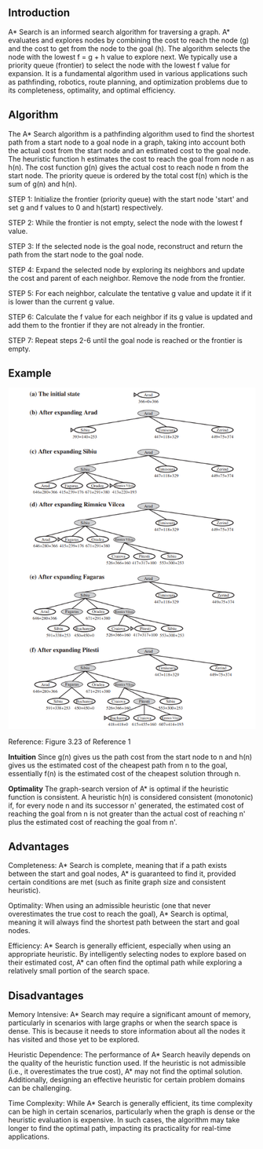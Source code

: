 ## Introduction

A* Search is an informed search algorithm for traversing a graph. A* evaluates and explores nodes by combining the cost to reach the node (g) and the cost to get from the node to the goal (h). The algorithm selects the node with the lowest f = g + h value to explore next. We typically use a priority queue (frontier) to select the node with the lowest f value for expansion. It is a fundamental algorithm used in various applications such as pathfinding, robotics, route planning, and optimization problems due to its completeness, optimality, and optimal efficiency.

## Algorithm

The A* Search algorithm is a pathfinding algorithm used to find the shortest path from a start node to a goal node in a graph, taking into account both the actual cost from the start node and an estimated cost to the goal node. The heuristic function h estimates the cost to reach the goal from node n as h(n). The cost function g(n) gives the actual cost to reach node n from the start node. The priority queue is ordered by the total cost f(n) which is the sum of g(n) and h(n). 

STEP 1: Initialize the frontier (priority queue) with the start node 'start' and set g and f values to 0 and h(start) respectively.

STEP 2: While the frontier is not empty, select the node with the lowest f value.

STEP 3: If the selected node is the goal node, reconstruct and return the path from the start node to the goal node.

STEP 4: Expand the selected node by exploring its neighbors and update the cost and parent of each neighbor. Remove the node from the frontier.

STEP 5: For each neighbor, calculate the tentative g value and update it if it is lower than the current g value.

STEP 6: Calculate the f value for each neighbor if its g value is updated and add them to the frontier if they are not already in the frontier.

STEP 7: Repeat steps 2-6 until the goal node is reached or the frontier is empty.

## Example

![A* Search Example](./images/A*.png)

Reference: Figure 3.23 of Reference 1

**Intuition**
Since g(n) gives us the path cost from the start node to n and h(n) gives us the estimated cost of the cheapest path from n to the goal, essentially f(n) is the estimated cost of the cheapest solution through n.

**Optimality**
The graph-search version of A* is optimal if the heuristic function is consistent. A heuristic h(n) is considered consistent (monotonic) if, for every node n and its successor n' generated, the estimated cost of reaching the goal from n is not greater than the actual cost of reaching n' plus the estimated cost of reaching the goal from n'.

## Advantages 

Completeness: A* Search is complete, meaning that if a path exists between the start and goal nodes, A* is guaranteed to find it, provided certain conditions are met (such as finite graph size and consistent heuristic).

Optimality: When using an admissible heuristic (one that never overestimates the true cost to reach the goal), A* Search is optimal, meaning it will always find the shortest path between the start and goal nodes.

Efficiency: A* Search is generally efficient, especially when using an appropriate heuristic. By intelligently selecting nodes to explore based on their estimated cost, A* can often find the optimal path while exploring a relatively small portion of the search space.


## Disadvantages

Memory Intensive: A* Search may require a significant amount of memory, particularly in scenarios with large graphs or when the search space is dense. This is because it needs to store information about all the nodes it has visited and those yet to be explored.

Heuristic Dependence: The performance of A* Search heavily depends on the quality of the heuristic function used. If the heuristic is not admissible (i.e., it overestimates the true cost), A* may not find the optimal solution. Additionally, designing an effective heuristic for certain problem domains can be challenging.

Time Complexity: While A* Search is generally efficient, its time complexity can be high in certain scenarios, particularly when the graph is dense or the heuristic evaluation is expensive. In such cases, the algorithm may take longer to find the optimal path, impacting its practicality for real-time applications.

